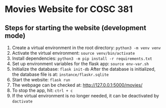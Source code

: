 # Movies Website for COSC 381
## Steps for starting the website (development mode)

1. Create a virtual environment in the root directory: `python3 -m venv venv`
2. Activate the virtual environment: `source venv/bin/activate`
3. Install dependencies: `python3 -m pip install -r requirements.txt`
4. Set up environment variables for the flask app: `source env-var.sh`
5. Initialize the database: `flask init-db` After the database is initialized, the database file is at: `instance/flaskr.sqlite`
6. Start the website: `flask run`
7. The webpage can be checked at: http://127.0.0.1:5000/movies/
8. To stop the app, hit: `ctrl + c`
9. If the virtual environment is no longer needed, it can be deactivated by `dactivate`